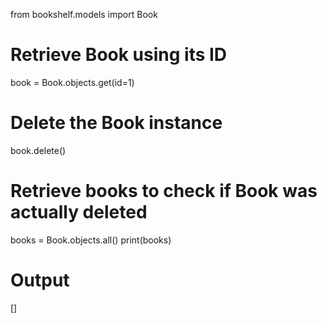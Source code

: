 from bookshelf.models import Book

# Retrieve Book using its ID
book = Book.objects.get(id=1)

# Delete the Book instance
book.delete()

# Retrieve books to check if Book was actually deleted
books = Book.objects.all()
print(books)

# Output
[]
